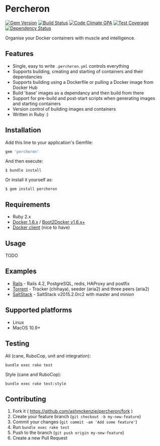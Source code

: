# Percheron

[![Gem Version](https://badge.fury.io/rb/percheron.svg)](http://badge.fury.io/rb/percheron)
[![Build Status](https://travis-ci.org/ashmckenzie/percheron.svg?branch=master)](https://travis-ci.org/ashmckenzie/percheron)
[![Code Climate GPA](https://codeclimate.com/github/ashmckenzie/percheron/badges/gpa.svg)](https://codeclimate.com/github/ashmckenzie/percheron)
[![Test Coverage](https://codeclimate.com/github/ashmckenzie/percheron/badges/coverage.svg)](https://codeclimate.com/github/ashmckenzie/percheron)
[![Dependency Status](https://gemnasium.com/ashmckenzie/percheron.svg)](https://gemnasium.com/ashmckenzie/percheron)

Organise your Docker containers with muscle and intelligence.

## Features

* Single, easy to write `.percheron.yml` controls everything
* Supports building, creating and starting of containers and their dependancies
* Supports building using a Dockerfile or pulling a Docker image from Docker Hub
* Build 'base' images as a dependancy and then build from there
* Support for pre-build and post-start scripts when generating images and starting containers
* Version control of building images and containers
* Written in Ruby :)

## Installation

Add this line to your application's Gemfile:

```ruby
gem 'percheron'
```

And then execute:

```shell
$ bundle install
```

Or install it yourself as:

```shell
$ gem install percheron
```

## Requirements

* Ruby 2.x
* [Docker 1.6.x](https://docs.docker.com/installation/) / [Boot2Docker v1.6.x+](https://docs.docker.com/installation)
* [Docker client](https://docs.docker.com/installation) (nice to have)

## Usage

TODO

## Examples

* [Rails](https://github.com/ashmckenzie/percheron-rails#quickstart) - Rails 4.2, PostgreSQL, redis, HAProxy and postfix
* [Torrent](https://github.com/ashmckenzie/percheron-torrent#quickstart) - Tracker (chihaya), seeder (aria2) and three peers (aria2)
* [SaltStack](https://github.com/ashmckenzie/percheron-saltstack#quickstart) - SaltStack v2015.2.0rc2 with master and minion

## Supported platforms

* Linux
* MacOS 10.9+

## Testing

All (cane, RuboCop, unit and integration):

```shell
bundle exec rake test
```

Style (cane and RuboCop):

```shell
bundle exec rake test:style
```

## Contributing

1. Fork it ( https://github.com/ashmckenzie/percheron/fork )
2. Create your feature branch (`git checkout -b my-new-feature`)
3. Commit your changes (`git commit -am 'Add some feature'`)
4. Run `bundle exec rake test`
5. Push to the branch (`git push origin my-new-feature`)
6. Create a new Pull Request
